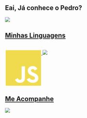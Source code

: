 ## Eai, Já conhece o Pedro?

<div>
  <a href = "httpe://github.com/pedlusantiago">
    <img heigth="180cm" src="https://github-readme-stats.vercel.app/api?username=pedlusantiago&show_icons=true&bg_color=00000000&include_all_commits=true&count_private=true"/>
</div>                           
                           
## Minhas  Linguagens
    
<div style="display: inline_block"><br>
  <img align="top" alt="Pedro-Js" height="120" width="120" src="https://raw.githubusercontent.com/devicons/devicon/master/icons/javascript/javascript-plain.svg">
  <img height="120em" src="https://github-readme-stats-eight-theta.vercel.app/api/top-langs/?username=pedlusantiago&layout=compact&langs_count=8&bg_color=00000000"/>
</div>
    
## Me Acompanhe
    
<div>
      <a href="https://instagram.com/rafaballerini" target="_blank"><img src="https://img.shields.io/badge/-Instagram-%23E4405F?style=for-the-badge&logo=instagram&logoColor=white" target="_blank"></a>
</div>      
